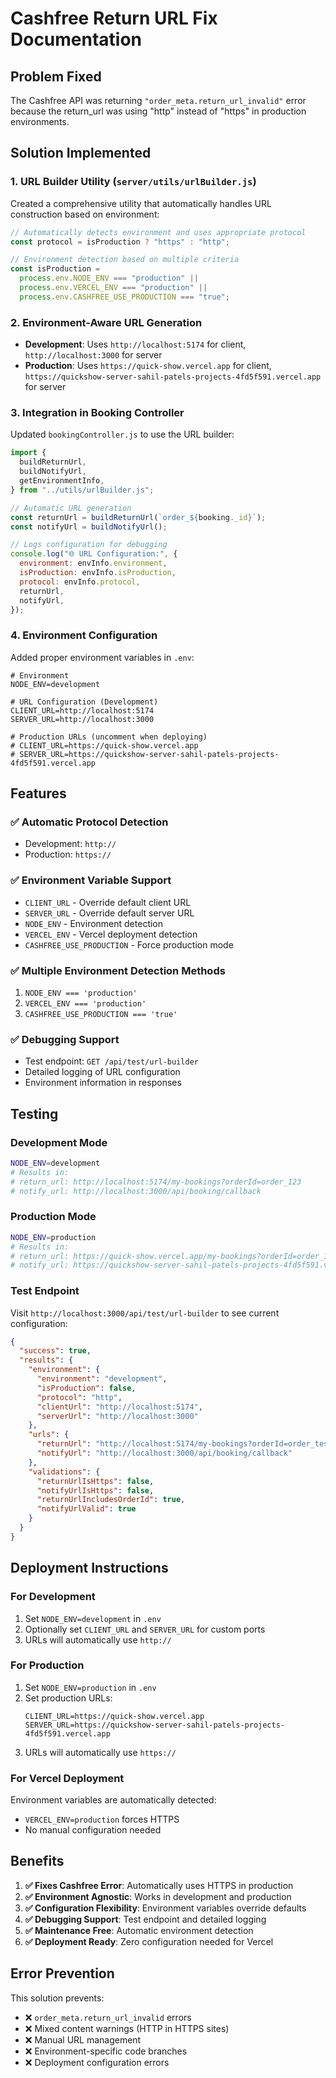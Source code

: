 # Cashfree Return URL Fix Documentation

## Problem Fixed

The Cashfree API was returning `"order_meta.return_url_invalid"` error because the return_url was using "http" instead of "https" in production environments.

## Solution Implemented

### 1. URL Builder Utility (`server/utils/urlBuilder.js`)

Created a comprehensive utility that automatically handles URL construction based on environment:

```javascript
// Automatically detects environment and uses appropriate protocol
const protocol = isProduction ? "https" : "http";

// Environment detection based on multiple criteria
const isProduction =
  process.env.NODE_ENV === "production" ||
  process.env.VERCEL_ENV === "production" ||
  process.env.CASHFREE_USE_PRODUCTION === "true";
```

### 2. Environment-Aware URL Generation

- **Development**: Uses `http://localhost:5174` for client, `http://localhost:3000` for server
- **Production**: Uses `https://quick-show.vercel.app` for client, `https://quickshow-server-sahil-patels-projects-4fd5f591.vercel.app` for server

### 3. Integration in Booking Controller

Updated `bookingController.js` to use the URL builder:

```javascript
import {
  buildReturnUrl,
  buildNotifyUrl,
  getEnvironmentInfo,
} from "../utils/urlBuilder.js";

// Automatic URL generation
const returnUrl = buildReturnUrl(`order_${booking._id}`);
const notifyUrl = buildNotifyUrl();

// Logs configuration for debugging
console.log("🌐 URL Configuration:", {
  environment: envInfo.environment,
  isProduction: envInfo.isProduction,
  protocol: envInfo.protocol,
  returnUrl,
  notifyUrl,
});
```

### 4. Environment Configuration

Added proper environment variables in `.env`:

```properties
# Environment
NODE_ENV=development

# URL Configuration (Development)
CLIENT_URL=http://localhost:5174
SERVER_URL=http://localhost:3000

# Production URLs (uncomment when deploying)
# CLIENT_URL=https://quick-show.vercel.app
# SERVER_URL=https://quickshow-server-sahil-patels-projects-4fd5f591.vercel.app
```

## Features

### ✅ Automatic Protocol Detection

- Development: `http://`
- Production: `https://`

### ✅ Environment Variable Support

- `CLIENT_URL` - Override default client URL
- `SERVER_URL` - Override default server URL
- `NODE_ENV` - Environment detection
- `VERCEL_ENV` - Vercel deployment detection
- `CASHFREE_USE_PRODUCTION` - Force production mode

### ✅ Multiple Environment Detection Methods

1. `NODE_ENV === 'production'`
2. `VERCEL_ENV === 'production'`
3. `CASHFREE_USE_PRODUCTION === 'true'`

### ✅ Debugging Support

- Test endpoint: `GET /api/test/url-builder`
- Detailed logging of URL configuration
- Environment information in responses

## Testing

### Development Mode

```bash
NODE_ENV=development
# Results in:
# return_url: http://localhost:5174/my-bookings?orderId=order_123
# notify_url: http://localhost:3000/api/booking/callback
```

### Production Mode

```bash
NODE_ENV=production
# Results in:
# return_url: https://quick-show.vercel.app/my-bookings?orderId=order_123
# notify_url: https://quickshow-server-sahil-patels-projects-4fd5f591.vercel.app/api/booking/callback
```

### Test Endpoint

Visit `http://localhost:3000/api/test/url-builder` to see current configuration:

```json
{
  "success": true,
  "results": {
    "environment": {
      "environment": "development",
      "isProduction": false,
      "protocol": "http",
      "clientUrl": "http://localhost:5174",
      "serverUrl": "http://localhost:3000"
    },
    "urls": {
      "returnUrl": "http://localhost:5174/my-bookings?orderId=order_test123",
      "notifyUrl": "http://localhost:3000/api/booking/callback"
    },
    "validations": {
      "returnUrlIsHttps": false,
      "notifyUrlIsHttps": false,
      "returnUrlIncludesOrderId": true,
      "notifyUrlValid": true
    }
  }
}
```

## Deployment Instructions

### For Development

1. Set `NODE_ENV=development` in `.env`
2. Optionally set `CLIENT_URL` and `SERVER_URL` for custom ports
3. URLs will automatically use `http://`

### For Production

1. Set `NODE_ENV=production` in `.env`
2. Set production URLs:
   ```properties
   CLIENT_URL=https://quick-show.vercel.app
   SERVER_URL=https://quickshow-server-sahil-patels-projects-4fd5f591.vercel.app
   ```
3. URLs will automatically use `https://`

### For Vercel Deployment

Environment variables are automatically detected:

- `VERCEL_ENV=production` forces HTTPS
- No manual configuration needed

## Benefits

1. **✅ Fixes Cashfree Error**: Automatically uses HTTPS in production
2. **✅ Environment Agnostic**: Works in development and production
3. **✅ Configuration Flexibility**: Environment variables override defaults
4. **✅ Debugging Support**: Test endpoint and detailed logging
5. **✅ Maintenance Free**: Automatic environment detection
6. **✅ Deployment Ready**: Zero configuration needed for Vercel

## Error Prevention

This solution prevents:

- ❌ `order_meta.return_url_invalid` errors
- ❌ Mixed content warnings (HTTP in HTTPS sites)
- ❌ Manual URL management
- ❌ Environment-specific code branches
- ❌ Deployment configuration errors

